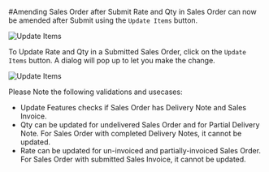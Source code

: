 <!-- add-breadcrumbs -->
#Amending Sales Order after Submit
Rate and Qty in Sales Order can now be amended after Submit using the `Update Items` button.

<img alt="Update Items" class="screenshot" src="{{docs_base_url}}/v13/assets/img/articles/so-update-items.png">

To Update Rate and Qty in a Submitted Sales Order, click on the `Update Items` button. A dialog will pop up to let you make the change.

<img alt="Update Items" class="screenshot" src="{{docs_base_url}}/v13/assets/img/articles/so-update-items-rate-and-qty.gif">

Please Note the following validations and usecases:

- Update Features checks if Sales Order has Delivery Note and Sales Invoice.
- Qty can be updated for undelivered Sales Order and for Partial Delivery Note. For Sales Order with completed Delivery Notes, it cannot be updated.
- Rate can be updated for un-invoiced and partially-invoiced Sales Order. For Sales Order with submitted Sales Invoice, it cannot be updated.
